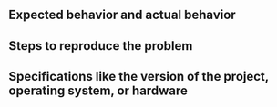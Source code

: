 ## Expected behavior and actual behavior

## Steps to reproduce the problem

## Specifications like the version of the project, operating system, or hardware
